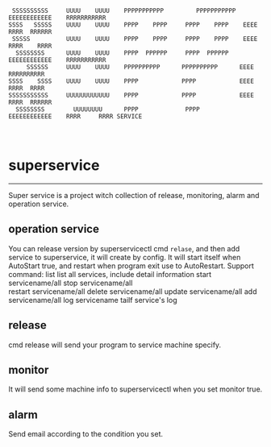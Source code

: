 
	 SSSSSSSSSS     UUUU    UUUU    PPPPPPPPPPP 	    PPPPPPPPPPP     EEEEEEEEEEEE    RRRRRRRRRRR
	SSSS   SSSSS    UUUU    UUUU    PPPP    PPPP     PPPP    PPPP    EEEE            RRRR  RRRRRR
	 SSSSS          UUUU    UUUU    PPPP    PPPP     PPPP    PPPP    EEEE            RRRR    RRRR
	  SSSSSSSS      UUUU    UUUU    PPPP  PPPPPP     PPPP  PPPPPP    EEEEEEEEEEEE    RRRRRRRRRRR
	     SSSSSS     UUUU    UUUU    PPPPPPPPPP 		PPPPPPPPPP      EEEE            RRRRRRRRRR
	SSSS    SSSS    UUUU    UUUU    PPPP 			PPPP            EEEE            RRRR  RRRR
	SSSSSSSSSSS     UUUUUUUUUUUU    PPPP 			PPPP            EEEE            RRRR  RRRRRR
	  SSSSSSSS        UUUUUUUU      PPPP             PPPP            EEEEEEEEEEEE    RRRR     RRRR SERVICE
　　　
# superservice
----
Super service is a project witch collection of release, monitoring, alarm and operation service.
## operation service
You can release version by superservicectl cmd `relase`, and then add service to superservice, it will create by config.
It will start itself when AutoStart true, and restart when program exit use to AutoRestart.
Support command:
list					list all services, include detail information
start servicename/all
stop servicename/all	
restart servicename/all
delete servicename/all
update servicename/all
add servicename/all
log servicename			tailf service's log
## release
cmd release will send your program to service machine specify.
## monitor
It will send some machine info to superservicectl when you set monitor true.
## alarm
Send email according to the condition you set.